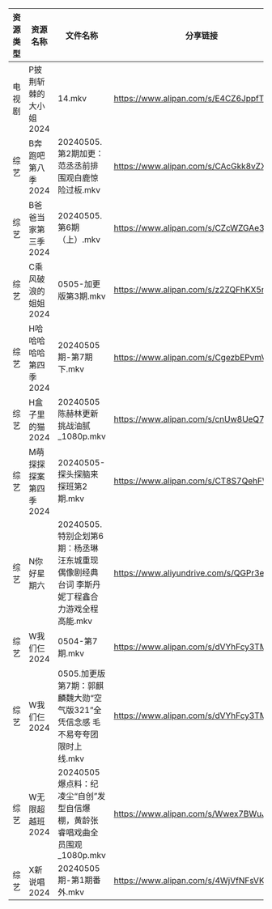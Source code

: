 | 资源类型 | 资源名称          | 文件名称                                                 | 分享链接                                      | 更新时间                |
| ---- | ------------- | ---------------------------------------------------- | ----------------------------------------- | ------------------- |
| 电视剧  | P披荆斩棘的大小姐2024 | 14.mkv                                               | https://www.alipan.com/s/E4CZ6JppfTo      | 2024-05-05 14:07:18 |
| 综艺   | B奔跑吧第八季2024   | 20240505.第2期加更：范丞丞前排围观白鹿惊险过板.mkv                     | https://www.alipan.com/s/CAcGkk8vZXT      | 2024-05-05 14:11:02 |
| 综艺   | B爸爸当家第三季2024  | 20240505.第6期（上）.mkv                                  | https://www.alipan.com/s/CZcWZGAe35k      | 2024-05-05 14:11:05 |
| 综艺   | C乘风破浪的姐姐2024  | 0505-加更版第3期.mkv                                      | https://www.alipan.com/s/z2ZQFhKX5nR      | 2024-05-05 14:11:13 |
| 综艺   | H哈哈哈哈哈第四季2024 | 20240505期-第7期下.mkv                                   | https://www.alipan.com/s/CgezbEPvmVp      | 2024-05-05 14:11:25 |
| 综艺   | H盒子里的猫2024    | 20240505 陈赫林更新挑战油腻_1080p.mkv                         | https://www.alipan.com/s/cnUw8UeQ7bS      | 2024-05-05 14:11:30 |
| 综艺   | M萌探探探案第四季2024 | 20240505-探头探脑来探班第2期.mkv                              | https://www.alipan.com/s/CT8S7QehFWz      | 2024-05-05 14:11:45 |
| 综艺   | N你好星期六        | 20240505.特别企划第6期：杨丞琳汪东城重现偶像剧经典台词 李斯丹妮丁程鑫合力游戏全程高能.mkv | https://www.aliyundrive.com/s/QGPr3eRo3pE | 2024-05-05 14:11:49 |
| 综艺   | W我们仨2024      | 0504-第7期.mkv                                         | https://www.alipan.com/s/dVYhFcy3TMz      | 2024-05-05 00:07:55 |
| 综艺   | W我们仨2024      | 0505.加更版第7期：郭麒麟魏大勋“空气版321”全凭信念感 毛不易夸夸团限时上线.mkv       | https://www.alipan.com/s/dVYhFcy3TMz      | 2024-05-05 14:12:05 |
| 综艺   | W无限超越班2024    | 20240505 爆点料：纪凌尘“自创”发型自信爆棚，黄龄张睿唱戏曲全员围观_1080p.mkv     | https://www.alipan.com/s/Wwex7BWuJFP      | 2024-05-05 14:12:07 |
| 综艺   | X新说唱2024      | 20240505期-第1期番外.mkv                                  | https://www.alipan.com/s/4WjVfNFsVK5      | 2024-05-05 14:12:10 |
